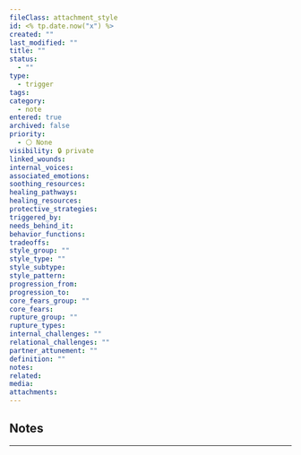 ```yaml
---
fileClass: attachment_style
id: <% tp.date.now("x") %>
created: ""
last_modified: ""
title: ""
status:
  - ""
type:
  - trigger
tags: 
category:
  - note
entered: true
archived: false
priority:
  - ⚪ None
visibility: 🔒 private
linked_wounds: 
internal_voices: 
associated_emotions: 
soothing_resources: 
healing_pathways: 
healing_resources: 
protective_strategies: 
triggered_by: 
needs_behind_it: 
behavior_functions: 
tradeoffs: 
style_group: ""
style_type: ""
style_subtype: 
style_pattern: 
progression_from: 
progression_to: 
core_fears_group: ""
core_fears: 
rupture_group: ""
rupture_types: 
internal_challenges: ""
relational_challenges: ""
partner_attunement: ""
definition: ""
notes: 
related: 
media: 
attachments:
---
```


## Notes
---



